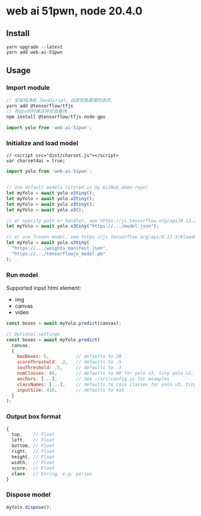 # web ai 51pwn, node 20.4.0


## Install
```
yarn upgrade --latest
yarn add web-ai-51pwn

```

## Usage

### Import module

```javascript
// 安装纯净版 JavaScript。这是性能最慢的选项。
yarn add @tensorflow/tfjs
// 有gpu的时候这样安装最快
npm install @tensorflow/tfjs-node-gpu

import yolo from 'web-ai-51pwn';
```

### Initialize and load model
```
// <script src="dist/charset.js"></script>
var charset4ai = true;
```


```javascript
import yolo from 'web-ai-51pwn';


// Use default models (stored in my GitHub demo repo)
let myYolo = await yolo.v1tiny();
let myYolo = await yolo.v2tiny();
let myYolo = await yolo.v3tiny();
let myYolo = await yolo.v3();

// or specify path or handler, see https://js.tensorflow.org/api/0.13.3/#loadModel
let myYolo = await yolo.v3tiny("https://.../model.json");

// or use frozen model, see https://js.tensorflow.org/api/0.13.3/#loadFrozenModel
let myYolo = await yolo.v3tiny(
  "https://.../weights_manifest.json",
  "https://.../tensorflowjs_model.pb"
);

```

### Run model

Supported input html element:
- img
- canvas
- video

```javascript
const boxes = await myYolo.predict(canvas);

// Optional settings
const boxes = await myYolo.predict(
  canvas,
  {
    maxBoxes: 5,          // defaults to 20
    scoreThreshold: .2,   // defaults to .5
    iouThreshold: .5,     // defaults to .3
    numClasses: 80,       // defaults to 80 for yolo v3, tiny yolo v2, v3 and 20 for tiny yolo v1
    anchors: [...],       // See ./src/config.js for examples
    classNames: [...],    // defaults to coco classes for yolo v3, tiny yolo v2, v3 and voc classes for tiny yolo v1
    inputSize: 416,       // defaults to 416
  }
);
```

### Output box format

```javascript
{
  top,    // Float
  left,   // Float
  bottom, // Float
  right,  // Float
  height, // Float
  width,  // Float
  score,  // Float
  class   // String, e.g. person
}
```

### Dispose model

```javascript
myYolo.dispose();
```

